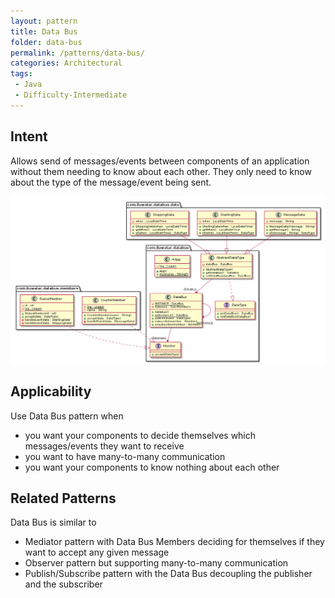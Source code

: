 ```yaml
---
layout: pattern
title: Data Bus
folder: data-bus
permalink: /patterns/data-bus/
categories: Architectural
tags:
 - Java
 - Difficulty-Intermediate
---
```


## Intent

Allows send of messages/events between components of an application
without them needing to know about each other. They only need to know
about the type of the message/event being sent.

![data bus pattern uml diagram](./etc/data-bus.urm.png "Data Bus pattern")

## Applicability
Use Data Bus pattern when

* you want your components to decide themselves which messages/events they want to receive
* you want to have many-to-many communication
* you want your components to know nothing about each other

## Related Patterns
Data Bus is similar to

* Mediator pattern with Data Bus Members deciding for themselves if they want to accept any given message
* Observer pattern but supporting many-to-many communication
* Publish/Subscribe pattern with the Data Bus decoupling the publisher and the subscriber
